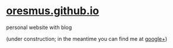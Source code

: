 # [oresmus.github.io](//oresmus.github.io)
personal website with blog

(under construction;
in the meantime you can find me at [google+](https://plus.google.com/+BruceSmith1))
